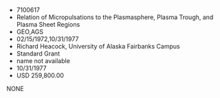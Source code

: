 * 7100617
* Relation of Micropulsations to the Plasmasphere, Plasma     Trough, and Plasma Sheet Regions
* GEO,AGS
* 02/15/1972,10/31/1977
* Richard Heacock, University of Alaska Fairbanks Campus
* Standard Grant
*   name not available
* 10/31/1977
* USD 259,800.00

NONE